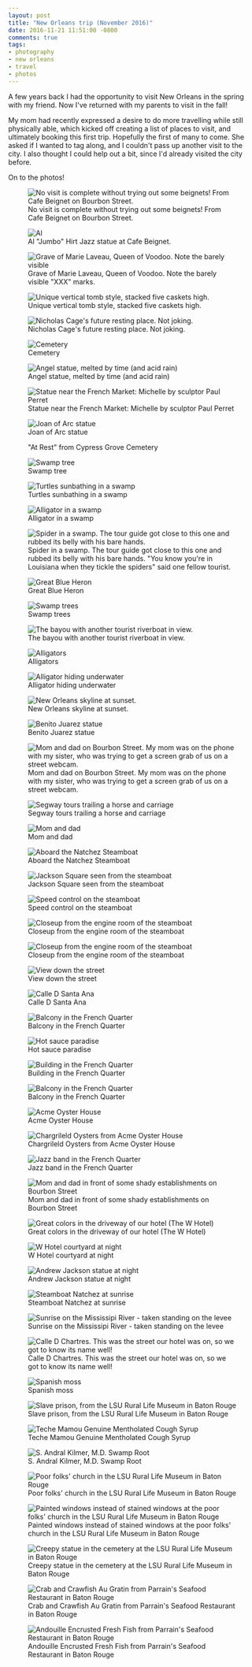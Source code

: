 ```yaml
---
layout: post
title: "New Orleans trip (November 2016)"
date: 2016-11-21 11:51:00 -0800
comments: true
tags:
- photography
- new orleans
- travel
- photos
---
```


A few years back I had the opportunity to visit New Orleans in the spring with my friend.  Now I've returned with my parents to visit in the fall!

My mom had recently expressed a desire to do more travelling while still physically able, which kicked off creating a list of places to visit, and ultimately booking this first trip.  Hopefully the first of many to come.  She asked if I wanted to tag along, and I couldn't pass up another visit to the city.  I also thought I could help out a bit, since I'd already visited the city before.

On to the photos!

<figure itemprop="image" itemscope="" itemtype="http://schema.org/ImageObject" class="center">
    <meta itemprop="width" content="666" />
    <meta itemprop="height" content="1000" />
    <meta itemprop="url" content="https://www.davidbcalhoun.com/wp-content/uploads/2016/2016-11-new-orleans-01.jpg" />
    <img itemprop="contentUrl" src="https://www.davidbcalhoun.com/wp-content/uploads/2016/2016-11-new-orleans-01.jpg" title="No visit is complete without trying out some beignets!  From Cafe Beignet on Bourbon Street." />
    <figcaption itemprop="caption">No visit is complete without trying out some beignets!  From Cafe Beignet on Bourbon Street.</figcaption>
</figure>

<figure itemprop="image" itemscope="" itemtype="http://schema.org/ImageObject" class="center">
    <meta itemprop="width" content="1000" />
    <meta itemprop="height" content="666" />
    <meta itemprop="url" content="https://www.davidbcalhoun.com/wp-content/uploads/2016/2016-11-new-orleans-02.jpg" />
    <img itemprop="contentUrl" src="https://www.davidbcalhoun.com/wp-content/uploads/2016/2016-11-new-orleans-02.jpg" title="Al "Jumbo" Hirt Jazz statue at Cafe Beignet." />
    <figcaption itemprop="caption">Al "Jumbo" Hirt Jazz statue at Cafe Beignet.</figcaption>
</figure>

<figure itemprop="image" itemscope="" itemtype="http://schema.org/ImageObject" class="center">
    <meta itemprop="width" content="666" />
    <meta itemprop="height" content="1000" />
    <meta itemprop="url" content="https://www.davidbcalhoun.com/wp-content/uploads/2016/2016-11-new-orleans-03.jpg" />
    <img itemprop="contentUrl" src="https://www.davidbcalhoun.com/wp-content/uploads/2016/2016-11-new-orleans-03.jpg" title="Grave of Marie Laveau, Queen of Voodoo.  Note the barely visible "XXX" marks." />
    <figcaption itemprop="caption">Grave of Marie Laveau, Queen of Voodoo.  Note the barely visible "XXX" marks.</figcaption>
</figure>

<figure itemprop="image" itemscope="" itemtype="http://schema.org/ImageObject" class="center">
    <meta itemprop="width" content="666" />
    <meta itemprop="height" content="1000" />
    <meta itemprop="url" content="https://www.davidbcalhoun.com/wp-content/uploads/2016/2016-11-new-orleans-04.jpg" />
    <img itemprop="contentUrl" src="https://www.davidbcalhoun.com/wp-content/uploads/2016/2016-11-new-orleans-04.jpg" title="Unique vertical tomb style, stacked five caskets high." />
    <figcaption itemprop="caption">Unique vertical tomb style, stacked five caskets high.</figcaption>
</figure>

<figure itemprop="image" itemscope="" itemtype="http://schema.org/ImageObject" class="center">
    <meta itemprop="width" content="1000" />
    <meta itemprop="height" content="666" />
    <meta itemprop="url" content="https://www.davidbcalhoun.com/wp-content/uploads/2016/2016-11-new-orleans-05.jpg" />
    <img itemprop="contentUrl" src="https://www.davidbcalhoun.com/wp-content/uploads/2016/2016-11-new-orleans-05.jpg" title="Nicholas Cage's future resting place.  Not joking." />
    <figcaption itemprop="caption">Nicholas Cage's future resting place.  Not joking.</figcaption>
</figure>

<figure itemprop="image" itemscope="" itemtype="http://schema.org/ImageObject" class="center">
    <meta itemprop="width" content="1000" />
    <meta itemprop="height" content="666" />
    <meta itemprop="url" content="https://www.davidbcalhoun.com/wp-content/uploads/2016/2016-11-new-orleans-06.jpg" />
    <img itemprop="contentUrl" src="https://www.davidbcalhoun.com/wp-content/uploads/2016/2016-11-new-orleans-06.jpg" title="Cemetery" />
    <figcaption itemprop="caption">Cemetery</figcaption>
</figure>

<figure itemprop="image" itemscope="" itemtype="http://schema.org/ImageObject" class="center">
    <meta itemprop="width" content="1000" />
    <meta itemprop="height" content="666" />
    <meta itemprop="url" content="https://www.davidbcalhoun.com/wp-content/uploads/2016/2016-11-new-orleans-07.jpg" />
    <img itemprop="contentUrl" src="https://www.davidbcalhoun.com/wp-content/uploads/2016/2016-11-new-orleans-07.jpg" title="Angel statue, melted by time (and acid rain)" />
    <figcaption itemprop="caption">Angel statue, melted by time (and acid rain)</figcaption>
</figure>

<figure itemprop="image" itemscope="" itemtype="http://schema.org/ImageObject" class="center">
    <meta itemprop="width" content="1000" />
    <meta itemprop="height" content="666" />
    <meta itemprop="url" content="https://www.davidbcalhoun.com/wp-content/uploads/2016/2016-11-new-orleans-08.jpg" />
    <img itemprop="contentUrl" src="https://www.davidbcalhoun.com/wp-content/uploads/2016/2016-11-new-orleans-08.jpg" title="Statue near the French Market: Michelle by sculptor Paul Perret" />
    <figcaption itemprop="caption">Statue near the French Market: Michelle by sculptor Paul Perret</figcaption>
</figure>

<figure itemprop="image" itemscope="" itemtype="http://schema.org/ImageObject" class="center">
    <meta itemprop="width" content="666" />
    <meta itemprop="height" content="1000" />
    <meta itemprop="url" content="https://www.davidbcalhoun.com/wp-content/uploads/2016/2016-11-new-orleans-09.jpg" />
    <img itemprop="contentUrl" src="https://www.davidbcalhoun.com/wp-content/uploads/2016/2016-11-new-orleans-09.jpg" title="Joan of Arc statue" />
    <figcaption itemprop="caption">Joan of Arc statue</figcaption>
</figure>

<figure itemprop="image" itemscope="" itemtype="http://schema.org/ImageObject" class="center">
    <meta itemprop="width" content="666" />
    <meta itemprop="height" content="1000" />
    <meta itemprop="url" content="https://www.davidbcalhoun.com/wp-content/uploads/2016/2016-11-new-orleans-10.jpg" />
    <img itemprop="contentUrl" src="https://www.davidbcalhoun.com/wp-content/uploads/2016/2016-11-new-orleans-10.jpg" title=""At Rest" from Cypress Grove Cemetery" />
    <figcaption itemprop="caption">"At Rest" from Cypress Grove Cemetery</figcaption>
</figure>


<figure itemprop="image" itemscope="" itemtype="http://schema.org/ImageObject" class="center">
    <meta itemprop="width" content="1000" />
    <meta itemprop="height" content="666" />
    <meta itemprop="url" content="https://www.davidbcalhoun.com/wp-content/uploads/2016/2016-11-new-orleans-11.jpg" />
    <img itemprop="contentUrl" src="https://www.davidbcalhoun.com/wp-content/uploads/2016/2016-11-new-orleans-11.jpg" title="Swamp tree" />
    <figcaption itemprop="caption">Swamp tree</figcaption>
</figure>

<figure itemprop="image" itemscope="" itemtype="http://schema.org/ImageObject" class="center">
    <meta itemprop="width" content="1000" />
    <meta itemprop="height" content="666" />
    <meta itemprop="url" content="https://www.davidbcalhoun.com/wp-content/uploads/2016/2016-11-new-orleans-12.jpg" />
    <img itemprop="contentUrl" src="https://www.davidbcalhoun.com/wp-content/uploads/2016/2016-11-new-orleans-12.jpg" title="Turtles sunbathing in a swamp" />
    <figcaption itemprop="caption">Turtles sunbathing in a swamp</figcaption>
</figure>

<figure itemprop="image" itemscope="" itemtype="http://schema.org/ImageObject" class="center">
    <meta itemprop="width" content="1000" />
    <meta itemprop="height" content="666" />
    <meta itemprop="url" content="https://www.davidbcalhoun.com/wp-content/uploads/2016/2016-11-new-orleans-13.jpg" />
    <img itemprop="contentUrl" src="https://www.davidbcalhoun.com/wp-content/uploads/2016/2016-11-new-orleans-13.jpg" title="Alligator in a swamp" />
    <figcaption itemprop="caption">Alligator in a swamp</figcaption>
</figure>

<figure itemprop="image" itemscope="" itemtype="http://schema.org/ImageObject" class="center">
    <meta itemprop="width" content="1000" />
    <meta itemprop="height" content="666" />
    <meta itemprop="url" content="https://www.davidbcalhoun.com/wp-content/uploads/2016/2016-11-new-orleans-14.jpg" />
    <img itemprop="contentUrl" src="https://www.davidbcalhoun.com/wp-content/uploads/2016/2016-11-new-orleans-14.jpg" title="Spider in a swamp.  The tour guide got close to this one and rubbed its belly with his bare hands.  "You know you're in Louisiana when they tickle the spiders" said one fellow tourist." />
    <figcaption itemprop="caption">Spider in a swamp.  The tour guide got close to this one and rubbed its belly with his bare hands.  "You know you're in Louisiana when they tickle the spiders" said one fellow tourist.</figcaption>
</figure>

<figure itemprop="image" itemscope="" itemtype="http://schema.org/ImageObject" class="center">
    <meta itemprop="width" content="1000" />
    <meta itemprop="height" content="666" />
    <meta itemprop="url" content="https://www.davidbcalhoun.com/wp-content/uploads/2016/2016-11-new-orleans-15.jpg" />
    <img itemprop="contentUrl" src="https://www.davidbcalhoun.com/wp-content/uploads/2016/2016-11-new-orleans-15.jpg" title="Great Blue Heron" />
    <figcaption itemprop="caption">Great Blue Heron</figcaption>
</figure>

<figure itemprop="image" itemscope="" itemtype="http://schema.org/ImageObject" class="center">
    <meta itemprop="width" content="1000" />
    <meta itemprop="height" content="666" />
    <meta itemprop="url" content="https://www.davidbcalhoun.com/wp-content/uploads/2016/2016-11-new-orleans-16.jpg" />
    <img itemprop="contentUrl" src="https://www.davidbcalhoun.com/wp-content/uploads/2016/2016-11-new-orleans-16.jpg" title="Swamp trees" />
    <figcaption itemprop="caption">Swamp trees</figcaption>
</figure>

<figure itemprop="image" itemscope="" itemtype="http://schema.org/ImageObject" class="center">
    <meta itemprop="width" content="1000" />
    <meta itemprop="height" content="666" />
    <meta itemprop="url" content="https://www.davidbcalhoun.com/wp-content/uploads/2016/2016-11-new-orleans-17.jpg" />
    <img itemprop="contentUrl" src="https://www.davidbcalhoun.com/wp-content/uploads/2016/2016-11-new-orleans-17.jpg" title="The bayou with another tourist riverboat in view." />
    <figcaption itemprop="caption">The bayou with another tourist riverboat in view.</figcaption>
</figure>

<figure itemprop="image" itemscope="" itemtype="http://schema.org/ImageObject" class="center">
    <meta itemprop="width" content="1000" />
    <meta itemprop="height" content="666" />
    <meta itemprop="url" content="https://www.davidbcalhoun.com/wp-content/uploads/2016/2016-11-new-orleans-18.jpg" />
    <img itemprop="contentUrl" src="https://www.davidbcalhoun.com/wp-content/uploads/2016/2016-11-new-orleans-18.jpg" title="Alligators" />
    <figcaption itemprop="caption">Alligators</figcaption>
</figure>

<figure itemprop="image" itemscope="" itemtype="http://schema.org/ImageObject" class="center">
    <meta itemprop="width" content="1000" />
    <meta itemprop="height" content="666" />
    <meta itemprop="url" content="https://www.davidbcalhoun.com/wp-content/uploads/2016/2016-11-new-orleans-19.jpg" />
    <img itemprop="contentUrl" src="https://www.davidbcalhoun.com/wp-content/uploads/2016/2016-11-new-orleans-19.jpg" title="Alligator hiding underwater" />
    <figcaption itemprop="caption">Alligator hiding underwater</figcaption>
</figure>

<figure itemprop="image" itemscope="" itemtype="http://schema.org/ImageObject" class="center">
    <meta itemprop="width" content="1000" />
    <meta itemprop="height" content="666" />
    <meta itemprop="url" content="https://www.davidbcalhoun.com/wp-content/uploads/2016/2016-11-new-orleans-20.jpg" />
    <img itemprop="contentUrl" src="https://www.davidbcalhoun.com/wp-content/uploads/2016/2016-11-new-orleans-20.jpg" title="New Orleans skyline at sunset." />
    <figcaption itemprop="caption">New Orleans skyline at sunset.</figcaption>
</figure>


<figure itemprop="image" itemscope="" itemtype="http://schema.org/ImageObject" class="center">
    <meta itemprop="width" content="666" />
    <meta itemprop="height" content="1000" />
    <meta itemprop="url" content="https://www.davidbcalhoun.com/wp-content/uploads/2016/2016-11-new-orleans-21.jpg" />
    <img itemprop="contentUrl" src="https://www.davidbcalhoun.com/wp-content/uploads/2016/2016-11-new-orleans-21.jpg" title="Benito Juarez statue" />
    <figcaption itemprop="caption">Benito Juarez statue</figcaption>
</figure>

<figure itemprop="image" itemscope="" itemtype="http://schema.org/ImageObject" class="center">
    <meta itemprop="width" content="666" />
    <meta itemprop="height" content="1000" />
    <meta itemprop="url" content="https://www.davidbcalhoun.com/wp-content/uploads/2016/2016-11-new-orleans-22.jpg" />
    <img itemprop="contentUrl" src="https://www.davidbcalhoun.com/wp-content/uploads/2016/2016-11-new-orleans-22.jpg" title="Mom and dad on Bourbon Street.  My mom was on the phone with my sister, who was trying to get a screen grab of us on a street webcam." />
    <figcaption itemprop="caption">Mom and dad on Bourbon Street.  My mom was on the phone with my sister, who was trying to get a screen grab of us on a street webcam.</figcaption>
</figure>

<figure itemprop="image" itemscope="" itemtype="http://schema.org/ImageObject" class="center">
    <meta itemprop="width" content="1000" />
    <meta itemprop="height" content="666" />
    <meta itemprop="url" content="https://www.davidbcalhoun.com/wp-content/uploads/2016/2016-11-new-orleans-23.jpg" />
    <img itemprop="contentUrl" src="https://www.davidbcalhoun.com/wp-content/uploads/2016/2016-11-new-orleans-23.jpg" title="Segway tours trailing a horse and carriage" />
    <figcaption itemprop="caption">Segway tours trailing a horse and carriage</figcaption>
</figure>

<figure itemprop="image" itemscope="" itemtype="http://schema.org/ImageObject" class="center">
    <meta itemprop="width" content="666" />
    <meta itemprop="height" content="1000" />
    <meta itemprop="url" content="https://www.davidbcalhoun.com/wp-content/uploads/2016/2016-11-new-orleans-24.jpg" />
    <img itemprop="contentUrl" src="https://www.davidbcalhoun.com/wp-content/uploads/2016/2016-11-new-orleans-24.jpg" title="Mom and dad" />
    <figcaption itemprop="caption">Mom and dad</figcaption>
</figure>

<figure itemprop="image" itemscope="" itemtype="http://schema.org/ImageObject" class="center">
    <meta itemprop="width" content="1000" />
    <meta itemprop="height" content="666" />
    <meta itemprop="url" content="https://www.davidbcalhoun.com/wp-content/uploads/2016/2016-11-new-orleans-25.jpg" />
    <img itemprop="contentUrl" src="https://www.davidbcalhoun.com/wp-content/uploads/2016/2016-11-new-orleans-25.jpg" title="Aboard the Natchez Steamboat" />
    <figcaption itemprop="caption">Aboard the Natchez Steamboat</figcaption>
</figure>

<figure itemprop="image" itemscope="" itemtype="http://schema.org/ImageObject" class="center">
    <meta itemprop="width" content="1000" />
    <meta itemprop="height" content="666" />
    <meta itemprop="url" content="https://www.davidbcalhoun.com/wp-content/uploads/2016/2016-11-new-orleans-26.jpg" />
    <img itemprop="contentUrl" src="https://www.davidbcalhoun.com/wp-content/uploads/2016/2016-11-new-orleans-26.jpg" title="Jackson Square seen from the steamboat" />
    <figcaption itemprop="caption">Jackson Square seen from the steamboat</figcaption>
</figure>

<figure itemprop="image" itemscope="" itemtype="http://schema.org/ImageObject" class="center">
    <meta itemprop="width" content="1000" />
    <meta itemprop="height" content="666" />
    <meta itemprop="url" content="https://www.davidbcalhoun.com/wp-content/uploads/2016/2016-11-new-orleans-27.jpg" />
    <img itemprop="contentUrl" src="https://www.davidbcalhoun.com/wp-content/uploads/2016/2016-11-new-orleans-27.jpg" title="Speed control on the steamboat" />
    <figcaption itemprop="caption">Speed control on the steamboat</figcaption>
</figure>

<figure itemprop="image" itemscope="" itemtype="http://schema.org/ImageObject" class="center">
    <meta itemprop="width" content="1000" />
    <meta itemprop="height" content="666" />
    <meta itemprop="url" content="https://www.davidbcalhoun.com/wp-content/uploads/2016/2016-11-new-orleans-28.jpg" />
    <img itemprop="contentUrl" src="https://www.davidbcalhoun.com/wp-content/uploads/2016/2016-11-new-orleans-28.jpg" title="Closeup from the engine room of the steamboat" />
    <figcaption itemprop="caption">Closeup from the engine room of the steamboat</figcaption>
</figure>

<figure itemprop="image" itemscope="" itemtype="http://schema.org/ImageObject" class="center">
    <meta itemprop="width" content="1000" />
    <meta itemprop="height" content="666" />
    <meta itemprop="url" content="https://www.davidbcalhoun.com/wp-content/uploads/2016/2016-11-new-orleans-29.jpg" />
    <img itemprop="contentUrl" src="https://www.davidbcalhoun.com/wp-content/uploads/2016/2016-11-new-orleans-29.jpg" title="Closeup from the engine room of the steamboat" />
    <figcaption itemprop="caption">Closeup from the engine room of the steamboat</figcaption>
</figure>

<figure itemprop="image" itemscope="" itemtype="http://schema.org/ImageObject" class="center">
    <meta itemprop="width" content="1000" />
    <meta itemprop="height" content="666" />
    <meta itemprop="url" content="https://www.davidbcalhoun.com/wp-content/uploads/2016/2016-11-new-orleans-30.jpg" />
    <img itemprop="contentUrl" src="https://www.davidbcalhoun.com/wp-content/uploads/2016/2016-11-new-orleans-30.jpg" title="View down the street" />
    <figcaption itemprop="caption">View down the street</figcaption>
</figure>


<figure itemprop="image" itemscope="" itemtype="http://schema.org/ImageObject" class="center">
    <meta itemprop="width" content="666" />
    <meta itemprop="height" content="1000" />
    <meta itemprop="url" content="https://www.davidbcalhoun.com/wp-content/uploads/2016/2016-11-new-orleans-31.jpg" />
    <img itemprop="contentUrl" src="https://www.davidbcalhoun.com/wp-content/uploads/2016/2016-11-new-orleans-31.jpg" title="Calle D Santa Ana" />
    <figcaption itemprop="caption">Calle D Santa Ana</figcaption>
</figure>

<figure itemprop="image" itemscope="" itemtype="http://schema.org/ImageObject" class="center">
    <meta itemprop="width" content="1000" />
    <meta itemprop="height" content="666" />
    <meta itemprop="url" content="https://www.davidbcalhoun.com/wp-content/uploads/2016/2016-11-new-orleans-32.jpg" />
    <img itemprop="contentUrl" src="https://www.davidbcalhoun.com/wp-content/uploads/2016/2016-11-new-orleans-32.jpg" title="Balcony in the French Quarter" />
    <figcaption itemprop="caption">Balcony in the French Quarter</figcaption>
</figure>

<figure itemprop="image" itemscope="" itemtype="http://schema.org/ImageObject" class="center">
    <meta itemprop="width" content="666" />
    <meta itemprop="height" content="1000" />
    <meta itemprop="url" content="https://www.davidbcalhoun.com/wp-content/uploads/2016/2016-11-new-orleans-33.jpg" />
    <img itemprop="contentUrl" src="https://www.davidbcalhoun.com/wp-content/uploads/2016/2016-11-new-orleans-33.jpg" title="Hot sauce paradise" />
    <figcaption itemprop="caption">Hot sauce paradise</figcaption>
</figure>

<figure itemprop="image" itemscope="" itemtype="http://schema.org/ImageObject" class="center">
    <meta itemprop="width" content="666" />
    <meta itemprop="height" content="1000" />
    <meta itemprop="url" content="https://www.davidbcalhoun.com/wp-content/uploads/2016/2016-11-new-orleans-34.jpg" />
    <img itemprop="contentUrl" src="https://www.davidbcalhoun.com/wp-content/uploads/2016/2016-11-new-orleans-34.jpg" title="Building in the French Quarter" />
    <figcaption itemprop="caption">Building in the French Quarter</figcaption>
</figure>

<figure itemprop="image" itemscope="" itemtype="http://schema.org/ImageObject" class="center">
    <meta itemprop="width" content="1000" />
    <meta itemprop="height" content="666" />
    <meta itemprop="url" content="https://www.davidbcalhoun.com/wp-content/uploads/2016/2016-11-new-orleans-35.jpg" />
    <img itemprop="contentUrl" src="https://www.davidbcalhoun.com/wp-content/uploads/2016/2016-11-new-orleans-35.jpg" title="Balcony in the French Quarter" />
    <figcaption itemprop="caption">Balcony in the French Quarter</figcaption>
</figure>

<figure itemprop="image" itemscope="" itemtype="http://schema.org/ImageObject" class="center">
    <meta itemprop="width" content="1000" />
    <meta itemprop="height" content="666" />
    <meta itemprop="url" content="https://www.davidbcalhoun.com/wp-content/uploads/2016/2016-11-new-orleans-36.jpg" />
    <img itemprop="contentUrl" src="https://www.davidbcalhoun.com/wp-content/uploads/2016/2016-11-new-orleans-36.jpg" title="Acme Oyster House" />
    <figcaption itemprop="caption">Acme Oyster House</figcaption>
</figure>

<figure itemprop="image" itemscope="" itemtype="http://schema.org/ImageObject" class="center">
    <meta itemprop="width" content="1000" />
    <meta itemprop="height" content="666" />
    <meta itemprop="url" content="https://www.davidbcalhoun.com/wp-content/uploads/2016/2016-11-new-orleans-37.jpg" />
    <img itemprop="contentUrl" src="https://www.davidbcalhoun.com/wp-content/uploads/2016/2016-11-new-orleans-37.jpg" title="Chargrileld Oysters from Acme Oyster House" />
    <figcaption itemprop="caption">Chargrileld Oysters from Acme Oyster House</figcaption>
</figure>

<figure itemprop="image" itemscope="" itemtype="http://schema.org/ImageObject" class="center">
    <meta itemprop="width" content="1000" />
    <meta itemprop="height" content="666" />
    <meta itemprop="url" content="https://www.davidbcalhoun.com/wp-content/uploads/2016/2016-11-new-orleans-38.jpg" />
    <img itemprop="contentUrl" src="https://www.davidbcalhoun.com/wp-content/uploads/2016/2016-11-new-orleans-38.jpg" title="Jazz band in the French Quarter" />
    <figcaption itemprop="caption">Jazz band in the French Quarter</figcaption>
</figure>

<figure itemprop="image" itemscope="" itemtype="http://schema.org/ImageObject" class="center">
    <meta itemprop="width" content="666" />
    <meta itemprop="height" content="1000" />
    <meta itemprop="url" content="https://www.davidbcalhoun.com/wp-content/uploads/2016/2016-11-new-orleans-39.jpg" />
    <img itemprop="contentUrl" src="https://www.davidbcalhoun.com/wp-content/uploads/2016/2016-11-new-orleans-39.jpg" title="Mom and dad in front of some shady establishments on Bourbon Street" />
    <figcaption itemprop="caption">Mom and dad in front of some shady establishments on Bourbon Street</figcaption>
</figure>

<figure itemprop="image" itemscope="" itemtype="http://schema.org/ImageObject" class="center">
    <meta itemprop="width" content="1000" />
    <meta itemprop="height" content="666" />
    <meta itemprop="url" content="https://www.davidbcalhoun.com/wp-content/uploads/2016/2016-11-new-orleans-40.jpg" />
    <img itemprop="contentUrl" src="https://www.davidbcalhoun.com/wp-content/uploads/2016/2016-11-new-orleans-40.jpg" title="Great colors in the driveway of our hotel (The W Hotel)" />
    <figcaption itemprop="caption">Great colors in the driveway of our hotel (The W Hotel)</figcaption>
</figure>


<figure itemprop="image" itemscope="" itemtype="http://schema.org/ImageObject" class="center">
    <meta itemprop="width" content="666" />
    <meta itemprop="height" content="1000" />
    <meta itemprop="url" content="https://www.davidbcalhoun.com/wp-content/uploads/2016/2016-11-new-orleans-41.jpg" />
    <img itemprop="contentUrl" src="https://www.davidbcalhoun.com/wp-content/uploads/2016/2016-11-new-orleans-41.jpg" title="W Hotel courtyard at night" />
    <figcaption itemprop="caption">W Hotel courtyard at night</figcaption>
</figure>

<figure itemprop="image" itemscope="" itemtype="http://schema.org/ImageObject" class="center">
    <meta itemprop="width" content="1000" />
    <meta itemprop="height" content="666" />
    <meta itemprop="url" content="https://www.davidbcalhoun.com/wp-content/uploads/2016/2016-11-new-orleans-42.jpg" />
    <img itemprop="contentUrl" src="https://www.davidbcalhoun.com/wp-content/uploads/2016/2016-11-new-orleans-42.jpg" title="Andrew Jackson statue at night" />
    <figcaption itemprop="caption">Andrew Jackson statue at night</figcaption>
</figure>

<figure itemprop="image" itemscope="" itemtype="http://schema.org/ImageObject" class="center">
    <meta itemprop="width" content="1000" />
    <meta itemprop="height" content="666" />
    <meta itemprop="url" content="https://www.davidbcalhoun.com/wp-content/uploads/2016/2016-11-new-orleans-43.jpg" />
    <img itemprop="contentUrl" src="https://www.davidbcalhoun.com/wp-content/uploads/2016/2016-11-new-orleans-43.jpg" title="Steamboat Natchez at sunrise" />
    <figcaption itemprop="caption">Steamboat Natchez at sunrise</figcaption>
</figure>

<figure itemprop="image" itemscope="" itemtype="http://schema.org/ImageObject" class="center">
    <meta itemprop="width" content="1000" />
    <meta itemprop="height" content="666" />
    <meta itemprop="url" content="https://www.davidbcalhoun.com/wp-content/uploads/2016/2016-11-new-orleans-44.jpg" />
    <img itemprop="contentUrl" src="https://www.davidbcalhoun.com/wp-content/uploads/2016/2016-11-new-orleans-44.jpg" title="Sunrise on the Mississipi River - taken standing on the levee" />
    <figcaption itemprop="caption">Sunrise on the Mississipi River - taken standing on the levee</figcaption>
</figure>

<figure itemprop="image" itemscope="" itemtype="http://schema.org/ImageObject" class="center">
    <meta itemprop="width" content="666" />
    <meta itemprop="height" content="1000" />
    <meta itemprop="url" content="https://www.davidbcalhoun.com/wp-content/uploads/2016/2016-11-new-orleans-45.jpg" />
    <img itemprop="contentUrl" src="https://www.davidbcalhoun.com/wp-content/uploads/2016/2016-11-new-orleans-45.jpg" title="Calle D Chartres.  This was the street our hotel was on, so we got to know its name well!" />
    <figcaption itemprop="caption">Calle D Chartres.  This was the street our hotel was on, so we got to know its name well!</figcaption>
</figure>

<figure itemprop="image" itemscope="" itemtype="http://schema.org/ImageObject" class="center">
    <meta itemprop="width" content="666" />
    <meta itemprop="height" content="1000" />
    <meta itemprop="url" content="https://www.davidbcalhoun.com/wp-content/uploads/2016/2016-11-new-orleans-46.jpg" />
    <img itemprop="contentUrl" src="https://www.davidbcalhoun.com/wp-content/uploads/2016/2016-11-new-orleans-46.jpg" title="Spanish moss" />
    <figcaption itemprop="caption">Spanish moss</figcaption>
</figure>

<figure itemprop="image" itemscope="" itemtype="http://schema.org/ImageObject" class="center">
    <meta itemprop="width" content="1000" />
    <meta itemprop="height" content="666" />
    <meta itemprop="url" content="https://www.davidbcalhoun.com/wp-content/uploads/2016/2016-11-new-orleans-47.jpg" />
    <img itemprop="contentUrl" src="https://www.davidbcalhoun.com/wp-content/uploads/2016/2016-11-new-orleans-47.jpg" title="Slave prison, from the LSU Rural Life Museum in Baton Rouge" />
    <figcaption itemprop="caption">Slave prison, from the LSU Rural Life Museum in Baton Rouge</figcaption>
</figure>

<figure itemprop="image" itemscope="" itemtype="http://schema.org/ImageObject" class="center">
    <meta itemprop="width" content="1000" />
    <meta itemprop="height" content="666" />
    <meta itemprop="url" content="https://www.davidbcalhoun.com/wp-content/uploads/2016/2016-11-new-orleans-48.jpg" />
    <img itemprop="contentUrl" src="https://www.davidbcalhoun.com/wp-content/uploads/2016/2016-11-new-orleans-48.jpg" title="Teche Mamou Genuine Mentholated Cough Syrup" />
    <figcaption itemprop="caption">Teche Mamou Genuine Mentholated Cough Syrup</figcaption>
</figure>

<figure itemprop="image" itemscope="" itemtype="http://schema.org/ImageObject" class="center">
    <meta itemprop="width" content="1000" />
    <meta itemprop="height" content="666" />
    <meta itemprop="url" content="https://www.davidbcalhoun.com/wp-content/uploads/2016/2016-11-new-orleans-49.jpg" />
    <img itemprop="contentUrl" src="https://www.davidbcalhoun.com/wp-content/uploads/2016/2016-11-new-orleans-49.jpg" title="S. Andral Kilmer, M.D. Swamp Root" />
    <figcaption itemprop="caption">S. Andral Kilmer, M.D. Swamp Root</figcaption>
</figure>

<figure itemprop="image" itemscope="" itemtype="http://schema.org/ImageObject" class="center">
    <meta itemprop="width" content="1000" />
    <meta itemprop="height" content="666" />
    <meta itemprop="url" content="https://www.davidbcalhoun.com/wp-content/uploads/2016/2016-11-new-orleans-50.jpg" />
    <img itemprop="contentUrl" src="https://www.davidbcalhoun.com/wp-content/uploads/2016/2016-11-new-orleans-50.jpg" title="Poor folks' church in the LSU Rural Life Museum in Baton Rouge" />
    <figcaption itemprop="caption">Poor folks' church in the LSU Rural Life Museum in Baton Rouge</figcaption>
</figure>


<figure itemprop="image" itemscope="" itemtype="http://schema.org/ImageObject" class="center">
    <meta itemprop="width" content="1000" />
    <meta itemprop="height" content="666" />
    <meta itemprop="url" content="https://www.davidbcalhoun.com/wp-content/uploads/2016/2016-11-new-orleans-51.jpg" />
    <img itemprop="contentUrl" src="https://www.davidbcalhoun.com/wp-content/uploads/2016/2016-11-new-orleans-51.jpg" title="Painted windows instead of stained windows at the poor folks' church in the LSU Rural Life Museum in Baton Rouge" />
    <figcaption itemprop="caption">Painted windows instead of stained windows at the poor folks' church in the LSU Rural Life Museum in Baton Rouge</figcaption>
</figure>

<figure itemprop="image" itemscope="" itemtype="http://schema.org/ImageObject" class="center">
    <meta itemprop="width" content="1000" />
    <meta itemprop="height" content="666" />
    <meta itemprop="url" content="https://www.davidbcalhoun.com/wp-content/uploads/2016/2016-11-new-orleans-52.jpg" />
    <img itemprop="contentUrl" src="https://www.davidbcalhoun.com/wp-content/uploads/2016/2016-11-new-orleans-52.jpg" title="Creepy statue in the cemetery at the LSU Rural Life Museum in Baton Rouge" />
    <figcaption itemprop="caption">Creepy statue in the cemetery at the LSU Rural Life Museum in Baton Rouge</figcaption>
</figure>

<figure itemprop="image" itemscope="" itemtype="http://schema.org/ImageObject" class="center">
    <meta itemprop="width" content="1000" />
    <meta itemprop="height" content="666" />
    <meta itemprop="url" content="https://www.davidbcalhoun.com/wp-content/uploads/2016/2016-11-new-orleans-53.jpg" />
    <img itemprop="contentUrl" src="https://www.davidbcalhoun.com/wp-content/uploads/2016/2016-11-new-orleans-53.jpg" title="Crab and Crawfish Au Gratin from Parrain's Seafood Restaurant in Baton Rouge" />
    <figcaption itemprop="caption">Crab and Crawfish Au Gratin from Parrain's Seafood Restaurant in Baton Rouge</figcaption>
</figure>

<figure itemprop="image" itemscope="" itemtype="http://schema.org/ImageObject" class="center">
    <meta itemprop="width" content="1000" />
    <meta itemprop="height" content="666" />
    <meta itemprop="url" content="https://www.davidbcalhoun.com/wp-content/uploads/2016/2016-11-new-orleans-54.jpg" />
    <img itemprop="contentUrl" src="https://www.davidbcalhoun.com/wp-content/uploads/2016/2016-11-new-orleans-54.jpg" title="Andouille Encrusted Fresh Fish from Parrain's Seafood Restaurant in Baton Rouge" />
    <figcaption itemprop="caption">Andouille Encrusted Fresh Fish from Parrain's Seafood Restaurant in Baton Rouge</figcaption>
</figure>
